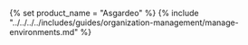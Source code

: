 {% set product_name = "Asgardeo" %}
{% include "../../../../includes/guides/organization-management/manage-environments.md" %}